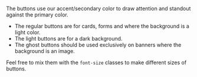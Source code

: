 The buttons use our accent/secondary color to draw attention and standout against the primary color.

- The regular buttons are for cards, forms and where the background is a light color.
- The light buttons are for a dark background.
- The ghost buttons should be used exclusively on banners where the background is an image.

Feel free to mix them with the `font-size` classes to make different sizes of buttons.
